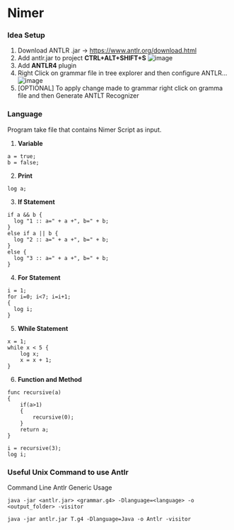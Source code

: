 # Nimer
### Idea Setup
1) Download ANTLR .jar -> https://www.antlr.org/download.html
2) Add antlr.jar to project <b>CTRL+ALT+SHIFT+S</b>
   ![image](https://github.com/djayke/Nimer/assets/146222213/e0f96c4a-6f08-4204-a7c8-be0025ba64ea)
3) Add <b>ANTLR4</b> plugin
4) Right Click on grammar file in tree explorer and then configure ANTLR...
   ![image](https://github.com/djayke/Nimer/assets/146222213/ba97db09-56e5-40bd-9804-9b918a93e1bf)
5) [OPTIONAL] To apply change made to grammar right click on gramma file and then Generate ANTLT Recognizer

### Language
Program take file that contains Nimer Script as input.
1) <b>Variable</b>
```
a = true;
b = false;
```
2) <b>Print</b>
```
log a;
```
3) <b>If Statement</b>
```
if a && b {
  log "1 :: a=" + a +", b=" + b;
}
else if a || b {
  log "2 :: a=" + a +", b=" + b;
}
else {
  log "3 :: a=" + a +", b=" + b;
}

```
4) <b>For Statement</b>
```
i = 1;
for i=0; i<7; i=i+1;
{
  log i;
}
```
5) <b>While Statement</b>
```
x = 1;
while x < 5 {
    log x;
    x = x + 1;
}
```
6) <b>Function and Method</b>
```
func recursive(a)
{
    if(a>1)
    {
        recursive(0);
    }
    return a;
}

i = recursive(3);
log i;
```

### Useful Unix Command to use Antlr
Command Line Antlr
  Generic Usage
   ```
   java -jar <antlr.jar> <grammar.g4> -Dlanguage=<language> -o <output_folder> -visitor
   ```
   ```
   java -jar antlr.jar T.g4 -Dlanguage=Java -o Antlr -visitor
   ```
